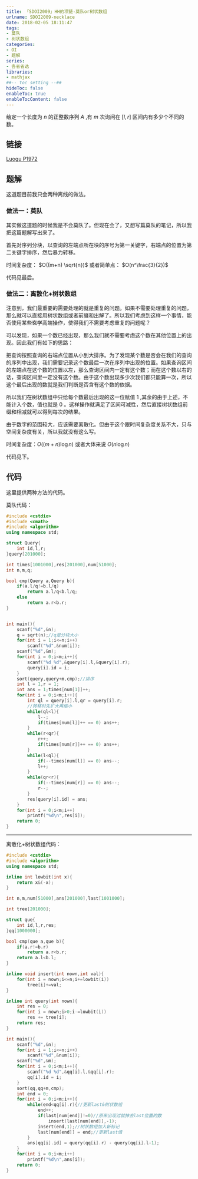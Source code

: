 ```yaml
---
title: 「SDOI2009」HH的项链-莫队or树状数组
urlname: SDOI2009-necklace
date: 2018-02-05 18:11:47
tags:
- 莫队
- 树状数组
categories: 
- OI
- 题解
series:
- 各省省选
libraries:
- mathjax 
##-- toc setting --##
hideToc: false
enableToc: true
enableTocContent: false
---
```


给定一个长度为 $n$ 的正整数序列 $A$ ,有 $m$ 次询问在 $[l,r]$ 区间内有多少个不同的数。

<!--more-->

## 链接

[Luogu P1972](https://www.luogu.org/problemnew/show/P1972)

## 题解

这道题目前我只会两种离线的做法。

### 做法一：莫队

其实做这道题的时候我是不会莫队了。但现在会了，又想写篇莫队的笔记，所以我把这篇题解写出来了。

首先对序列分块，以查询的左端点所在块的序号为第一关键字，右端点的位置为第二关键字排序，然后暴力转移。

时间复杂度： $O((m+n) \sqrt{n})$ 或者简单点： $O(n^\frac{3}{2})$

代码见最后。

### 做法二：离散化+树状数组

注意到，我们最重要的需要处理的就是重复的问题。如果不需要处理重复的问题，那么就可以直接用树状数组或者前缀和出解了。所以我们考虑到这样一个事情，能否使用某些~~玄学~~高端操作，使得我们不需要考虑重复的问题呢？

可以发现，如果一个数已经出现，那么我们就不需要考虑这个数在其他位置上的出现。因此我们有如下的思路：

把查询按照查询的右端点位置从小到大排序。为了发现某个数是否会在我们的查询的序列中出现，我们需要记录这个数最后一次在序列中出现的位置。如果查询区间的左端点在这个数的位置以左，那么查询区间内一定有这个数；而在这个数以右的话，查询区间里一定没有这个数。由于这个数出现多少次我们都只能算一次，所以这个最后出现的数就是我们判断是否含有这个数的依据。

所以我们在树状数组中只给每个数最后出现的这一位赋值 $1$ ,其余的由于上述，不能计入个数，值也就是 $0$ 。这样操作就满足了区间可减性，然后直接树状数组前缀和相减就可以得到每次的结果。

由于数字的范围较大，应该需要离散化。但由于这个跟时间复杂度关系不大，只与空间复杂度有关，所以我就没有这么写。

时间复杂度：$O((m+n) \log{n})$ 或者大体来说 $O(n \log{n})$

代码见下。

## 代码

这里提供两种方法的代码。

莫队代码：



```cpp
#include <cstdio>
#include <cmath>
#include <algorithm>
using namespace std;

struct Query{
    int id,l,r;
}query[201000];

int times[1001000],res[201000],num[51000];
int n,m,q;

bool cmp(Query a,Query b){
    if(a.l/q!=b.l/q)
        return a.l/q<b.l/q;
    else
        return a.r<b.r;
}


int main(){
    scanf("%d",&n);
    q = sqrt(n);//q是分块大小
    for(int i = 1;i<=n;i++)
        scanf("%d",&num[i]);
    scanf("%d",&m);
    for(int i = 0;i<m;i++){
        scanf("%d %d",&query[i].l,&query[i].r);
        query[i].id = i;
    }
    sort(query,query+m,cmp);//排序
    int l = 1,r = 1;
    int ans = 1;times[num[1]]++;
    for(int i = 0;i<m;i++){
        int ql = query[i].l,qr = query[i].r;
        //转移时先扩大再缩小
        while(ql<l){
            l--;
            if(times[num[l]]++ == 0) ans++;
        }
        while(r<qr){
            r++;
            if(times[num[r]]++ == 0) ans++;
        }
        while(l<ql){
            if(--times[num[l]] == 0) ans--;
            l++;
        }
        while(qr<r){
            if(--times[num[r]] == 0) ans--;
            r--;
        }
        res[query[i].id] = ans;
    }
    for(int i = 0;i<m;i++)
        printf("%d\n",res[i]);
    return 0;
}
```



- - -

离散化+树状数组代码：



```cpp
#include <cstdio>
#include <algorithm>
using namespace std;

inline int lowbit(int x){
    return x&(-x);
}

int n,m,num[51000],ans[201000],last[1001000];

int tree[201000];

struct que{
    int id,l,r,res;
}qq[1000000];

bool cmp(que a,que b){
    if(a.r!=b.r)
        return a.r<b.r;
    return a.l<b.l;
}

inline void insert(int nown,int val){
    for(int i = nown;i<=n;i+=lowbit(i))
        tree[i]+=val;
}

inline int query(int nown){
    int res = 0;
    for(int i = nown;i>0;i-=lowbit(i))
        res += tree[i];
    return res;
}

int main(){
    scanf("%d",&n);
    for(int i = 1;i<=n;i++)
        scanf("%d",&num[i]);
    scanf("%d",&m);
    for(int i = 0;i<m;i++){
        scanf("%d %d",&qq[i].l,&qq[i].r);
        qq[i].id = i;
    }
    sort(qq,qq+m,cmp);
    int end = 0;
    for(int i = 0;i<m;i++){
        while(end<qq[i].r){//更新last&树状数组
            end++;
            if(last[num[end]]!=0)//原来出现过就抹去last位置的数
                insert(last[num[end]],-1);
            insert(end,1);//树状数组加入新标记
            last[num[end]] = end;//更新last值
        }
        ans[qq[i].id] = query(qq[i].r) - query(qq[i].l-1);
    }
    for(int i = 0;i<m;i++)
        printf("%d\n",ans[i]);
    return 0;
}
```



